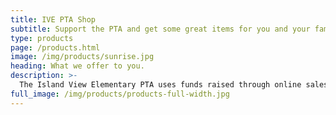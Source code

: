 ```yaml
---
title: IVE PTA Shop
subtitle: Support the PTA and get some great items for you and your family.
type: products
page: /products.html
image: /img/products/sunrise.jpg
heading: What we offer to you.
description: >-
  The Island View Elementary PTA uses funds raised through online sales here to provide resources and activities for the Students and Teachers of IVE.
full_image: /img/products/products-full-width.jpg
---
```

